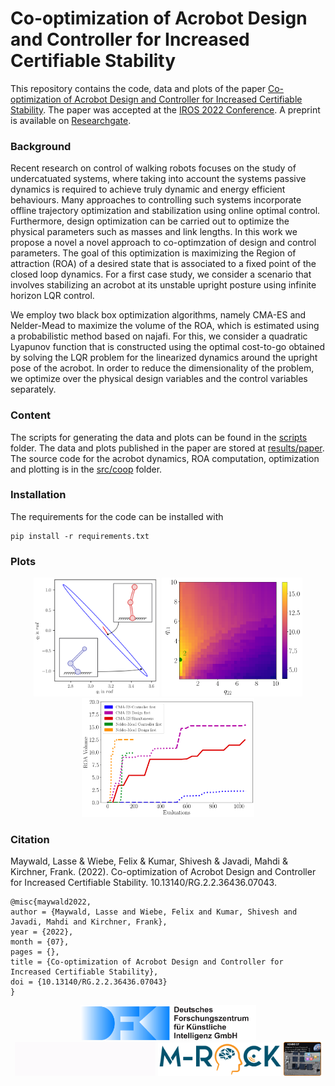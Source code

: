 # Co-optimization of Acrobot Design and Controller for Increased Certifiable Stability

This repository contains the code, data and plots of the paper [Co-optimization of Acrobot Design and Controller for Increased Certifiable Stability](https://dfki-ric-underactuated-lab.github.io/design_controller_cooptimization_acrobot/). The paper was accepted at the [IROS 2022 Conference](https://iros2022.org/). A preprint is available on [Researchgate](https://www.researchgate.net/publication/362129400_Co-optimization_of_Acrobot_Design_and_Controller_for_Increased_Certifiable_Stability).

### Background
Recent research on control of walking robots focuses on the study of undercatuated systems, where taking into account the systems passive dynamics is required to achieve truly dynamic and energy efficient behaviours. Many approaches to controlling such systems incorporate offline trajectory optimization and stabilization using online optimal control. Furthermore, design optimization can be carried out to optimize the physical parameters such as masses and link lengths. In this work we propose a novel a novel approach to co-optimzation of design and control parameters. The goal of this optimization is maximizing the Region of attraction (ROA) of a desired state that is associated to a fixed point of the closed loop dynamics. For a first case study, we consider a scenario that involves stabilizing an acrobot at its unstable upright posture using infinite horizon LQR control.

We employ two black box optimization algorithms, namely CMA-ES and Nelder-Mead to maximize the volume of the ROA, which is estimated using a probabilistic method based on najafi. For this, we consider a quadratic Lyapunov function that is constructed using the optimal cost-to-go obtained by solving the LQR problem for the linearized dynamics around the upright pose of the acrobot. In order to reduce the dimensionality of the problem, we optimize over the physical design variables and the control variables separately.

### Content
The scripts for generating the data and plots can be found in the [scripts](scripts) folder. The data and plots published in the paper are stored at [results/paper](results/paper). The source code for the acrobot dynamics, ROA computation, optimization and plotting is in the [src/coop](src/coop) folder.

### Installation
The requirements for the code can be installed with

    pip install -r requirements.txt

### Plots
</div>
<div align="center">
<img width="201" src="results/paper/ellipse_comparison_with_acrobots.png">
<img width="225" src="results/paper/heatmaps/q11q22_heatmap.png">
<img width="276" src="results/paper/histories_combined.png">
</div>

### Citation
Maywald, Lasse & Wiebe, Felix & Kumar, Shivesh & Javadi, Mahdi & Kirchner, Frank. (2022). Co-optimization of Acrobot Design and Controller for Increased Certifiable Stability. 10.13140/RG.2.2.36436.07043.

    @misc{maywald2022,
    author = {Maywald, Lasse and Wiebe, Felix and Kumar, Shivesh and Javadi, Mahdi and Kirchner, Frank},
    year = {2022},
    month = {07},
    pages = {},
    title = {Co-optimization of Acrobot Design and Controller for Increased Certifiable Stability},
    doi = {10.13140/RG.2.2.36436.07043}
    }

</div>
<div align="center">
  <img src="docs/static/logo.svg" style="width:281px">
  <img src="docs/static/ulab.gif" style="width:225px">
  <img src="docs/static/MRock-Logo.png" style="width:198px">
  <img src="docs/static/KiMMI-Logo.png" style="width:60px">
</div>

